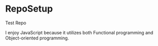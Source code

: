 # RepoSetup
Test Repo 

I enjoy JavaScript because it utilizes both Functional programming and Object-oriented programming.


